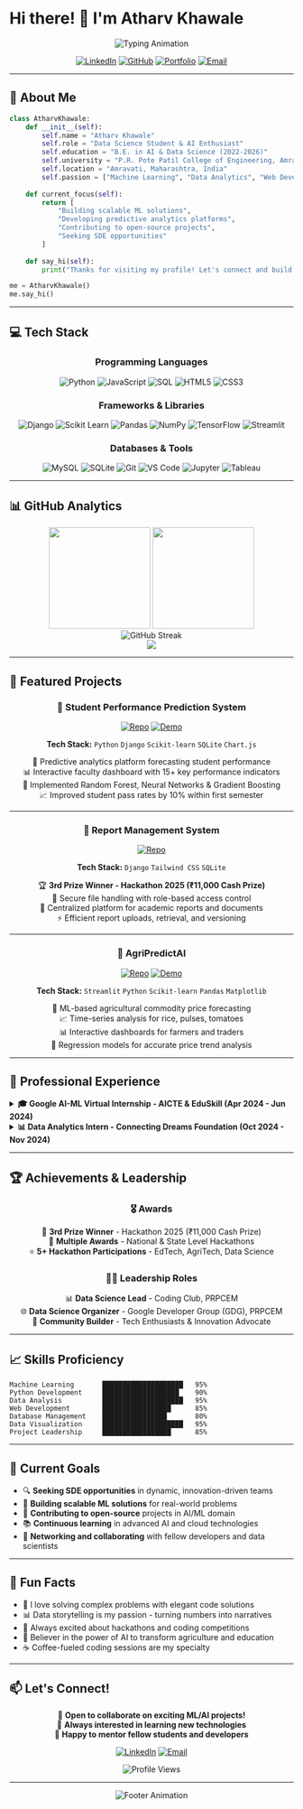 # Hi there! 👋 I'm Atharv Khawale

<div align="center">
  <img src="https://readme-typing-svg.herokuapp.com?font=Fira+Code&weight=500&size=28&pause=1000&color=2F81F7&center=true&vCenter=true&width=600&lines=Data+Science+Student;Machine+Learning+Enthusiast;Full+Stack+Developer;AI+%26+Analytics+Expert" alt="Typing Animation" />
</div>

<div align="center">
  
[![LinkedIn](https://img.shields.io/badge/LinkedIn-0077B5?style=for-the-badge&logo=linkedin&logoColor=white)](https://www.linkedin.com/in/atharvkhawale)
[![GitHub](https://img.shields.io/badge/GitHub-100000?style=for-the-badge&logo=github&logoColor=white)](https://github.com/AtharvKhawale02)
[![Portfolio](https://img.shields.io/badge/Portfolio-FF5722?style=for-the-badge&logo=google-chrome&logoColor=white)](https://atharvkhawale.me/)
[![Email](https://img.shields.io/badge/Email-D14836?style=for-the-badge&logo=gmail&logoColor=white)](mailto:your-atharvkhawaleofficial@gmail.com)

</div>

---

## 🚀 About Me

```python
class AtharvKhawale:
    def __init__(self):
        self.name = "Atharv Khawale"
        self.role = "Data Science Student & AI Enthusiast"
        self.education = "B.E. in AI & Data Science (2022-2026)"
        self.university = "P.R. Pote Patil College of Engineering, Amravati"
        self.location = "Amravati, Maharashtra, India"
        self.passion = ["Machine Learning", "Data Analytics", "Web Development"]
        
    def current_focus(self):
        return [
            "Building scalable ML solutions",
            "Developing predictive analytics platforms",
            "Contributing to open-source projects",
            "Seeking SDE opportunities"
        ]
    
    def say_hi(self):
        print("Thanks for visiting my profile! Let's connect and build something amazing together!")

me = AtharvKhawale()
me.say_hi()
```

---

## 💻 Tech Stack

<div align="center">

### Programming Languages
![Python](https://img.shields.io/badge/Python-3776AB?style=for-the-badge&logo=python&logoColor=white)
![JavaScript](https://img.shields.io/badge/JavaScript-F7DF1E?style=for-the-badge&logo=javascript&logoColor=black)
![SQL](https://img.shields.io/badge/SQL-336791?style=for-the-badge&logo=postgresql&logoColor=white)
![HTML5](https://img.shields.io/badge/HTML5-E34F26?style=for-the-badge&logo=html5&logoColor=white)
![CSS3](https://img.shields.io/badge/CSS3-1572B6?style=for-the-badge&logo=css3&logoColor=white)

### Frameworks & Libraries
![Django](https://img.shields.io/badge/Django-092E20?style=for-the-badge&logo=django&logoColor=white)
![Scikit Learn](https://img.shields.io/badge/scikit_learn-F7931E?style=for-the-badge&logo=scikit-learn&logoColor=white)
![Pandas](https://img.shields.io/badge/Pandas-150458?style=for-the-badge&logo=pandas&logoColor=white)
![NumPy](https://img.shields.io/badge/NumPy-013243?style=for-the-badge&logo=numpy&logoColor=white)
![TensorFlow](https://img.shields.io/badge/TensorFlow-FF6F00?style=for-the-badge&logo=tensorflow&logoColor=white)
![Streamlit](https://img.shields.io/badge/Streamlit-FF4B4B?style=for-the-badge&logo=streamlit&logoColor=white)

### Databases & Tools
![MySQL](https://img.shields.io/badge/MySQL-4479A1?style=for-the-badge&logo=mysql&logoColor=white)
![SQLite](https://img.shields.io/badge/SQLite-003B57?style=for-the-badge&logo=sqlite&logoColor=white)
![Git](https://img.shields.io/badge/Git-F05032?style=for-the-badge&logo=git&logoColor=white)
![VS Code](https://img.shields.io/badge/VS_Code-007ACC?style=for-the-badge&logo=visual-studio-code&logoColor=white)
![Jupyter](https://img.shields.io/badge/Jupyter-F37626?style=for-the-badge&logo=jupyter&logoColor=white)
![Tableau](https://img.shields.io/badge/Tableau-E97627?style=for-the-badge&logo=tableau&logoColor=white)

</div>

---

## 📊 GitHub Analytics

<div align="center">
  <img height="180em" src="https://github-readme-stats.vercel.app/api?username=YourGitHubUsername&show_icons=true&theme=tokyonight&include_all_commits=true&count_private=true"/>
  <img height="180em" src="https://github-readme-stats.vercel.app/api/top-langs/?username=YourGitHubUsername&layout=compact&langs_count=8&theme=tokyonight"/>
</div>

<div align="center">
  <img src="https://github-readme-streak-stats.herokuapp.com/?user=YourGitHubUsername&theme=tokyonight" alt="GitHub Streak" />
</div>

<div align="center">
  <img src="https://github-readme-activity-graph.vercel.app/graph?username=YourGitHubUsername&theme=tokyo-night&hide_border=true" />
</div>

---

## 🎯 Featured Projects

<div align="center">

### 🔮 Student Performance Prediction System
[![Repo](https://img.shields.io/badge/Repository-181717?style=for-the-badge&logo=github&logoColor=white)](https://github.com/YourUsername/student-performance-prediction)
[![Demo](https://img.shields.io/badge/Live_Demo-FF5722?style=for-the-badge&logo=google-chrome&logoColor=white)](#)

**Tech Stack:** `Python` `Django` `Scikit-learn` `SQLite` `Chart.js`

🎯 Predictive analytics platform forecasting student performance  
📊 Interactive faculty dashboard with 15+ key performance indicators  
🤖 Implemented Random Forest, Neural Networks & Gradient Boosting  
📈 Improved student pass rates by 10% within first semester  

---

### 📄 Report Management System
[![Repo](https://img.shields.io/badge/Repository-181717?style=for-the-badge&logo=github&logoColor=white)](https://github.com/YourUsername/report-management-system)

**Tech Stack:** `Django` `Tailwind CSS` `SQLite`

🏆 **3rd Prize Winner - Hackathon 2025 (₹11,000 Cash Prize)**  
🔐 Secure file handling with role-based access control  
📁 Centralized platform for academic reports and documents  
⚡ Efficient report uploads, retrieval, and versioning  

---

### 🌾 AgriPredictAI
[![Repo](https://img.shields.io/badge/Repository-181717?style=for-the-badge&logo=github&logoColor=white)](https://github.com/YourUsername/agri-predict-ai)
[![Demo](https://img.shields.io/badge/Live_Demo-FF5722?style=for-the-badge&logo=streamlit&logoColor=white)](#)

**Tech Stack:** `Streamlit` `Python` `Scikit-learn` `Pandas` `Matplotlib`

🌱 ML-based agricultural commodity price forecasting  
📈 Time-series analysis for rice, pulses, tomatoes  
📊 Interactive dashboards for farmers and traders  
🎯 Regression models for accurate price trend analysis  

</div>

---

## 💼 Professional Experience

<details>
<summary><b>🎓 Google AI-ML Virtual Internship - AICTE & EduSkill (Apr 2024 - Jun 2024)</b></summary>

- 🤖 Built ML models using Google AI tools for classification and regression tasks
- 🧠 Implemented clustering and supervised learning algorithms with Scikit-Learn and TensorFlow
- ☁️ Gained expertise in ethical AI and cloud-based model deployment
- 🔬 Worked on real-world AI applications and industry best practices

</details>

<details>
<summary><b>📊 Data Analytics Intern - Connecting Dreams Foundation (Oct 2024 - Nov 2024)</b></summary>

- 🧹 Conducted comprehensive data cleaning and exploratory analysis on impact datasets
- 📈 Created compelling visualizations using Tableau and Python for impact reporting
- ⚡ Automated routine reporting tasks, reducing manual effort by 30%
- 📋 Developed KPI dashboards for organizational decision-making

</details>

---

## 🏆 Achievements & Leadership

<div align="center">

### 🎖️ Awards
🥉 **3rd Prize Winner** - Hackathon 2025 (₹11,000 Cash Prize)  
🏅 **Multiple Awards** - National & State Level Hackathons  
⭐ **5+ Hackathon Participations** - EdTech, AgriTech, Data Science  

### 👨‍💼 Leadership Roles
📊 **Data Science Lead** - Coding Club, PRPCEM  
🌐 **Data Science Organizer** - Google Developer Group (GDG), PRPCEM  
👥 **Community Builder** - Tech Enthusiasts & Innovation Advocate  

</div>

---

## 📈 Skills Proficiency

```text
Machine Learning       ████████████████████   95%
Python Development     ███████████████████    90%
Data Analysis          ████████████████████   95%
Web Development        █████████████████      85%
Database Management    ████████████████       80%
Data Visualization     ████████████████████   95%
Project Leadership     █████████████████      85%
```

---

## 🎯 Current Goals

- 🔍 **Seeking SDE opportunities** in dynamic, innovation-driven teams
- 🚀 **Building scalable ML solutions** for real-world problems
- 🌱 **Contributing to open-source** projects in AI/ML domain
- 📚 **Continuous learning** in advanced AI and cloud technologies
- 🤝 **Networking and collaborating** with fellow developers and data scientists

---

## 🎨 Fun Facts

- 🧠 I love solving complex problems with elegant code solutions
- 📊 Data storytelling is my passion - turning numbers into narratives
- 🎯 Always excited about hackathons and coding competitions
- 🌱 Believer in the power of AI to transform agriculture and education
- ☕ Coffee-fueled coding sessions are my specialty

---

## 📫 Let's Connect!

<div align="center">

💼 **Open to collaborate on exciting ML/AI projects!**  
🚀 **Always interested in learning new technologies**  
🤝 **Happy to mentor fellow students and developers**

[![LinkedIn](https://img.shields.io/badge/Let's_Connect_on_LinkedIn-0077B5?style=for-the-badge&logo=linkedin&logoColor=white)](https://linkedin.com/in/atharv-khawale)
[![Email](https://img.shields.io/badge/Drop_me_an_Email-D14836?style=for-the-badge&logo=gmail&logoColor=white)](mailto:your-email@example.com)

<img src="https://komarev.com/ghpvc/?username=YourGitHubUsername&label=Profile%20Views&color=0e75b6&style=flat" alt="Profile Views" />

</div>

---

<div align="center">
  <img src="https://readme-typing-svg.herokuapp.com?font=Fira+Code&size=16&pause=1000&color=58A6FF&center=true&vCenter=true&width=500&lines=Thanks+for+visiting+my+profile!;Let's+build+something+amazing+together!;Happy+Coding!+%F0%9F%9A%80" alt="Footer Animation" />
</div>
